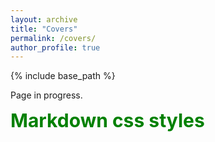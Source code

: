 ```yaml
---
layout: archive
title: "Covers"
permalink: /covers/
author_profile: true
---
```


{% include base_path %}

Page in progress. 

<style>
.green {
    color: green;
    font-weight:700;
    font-size: 30px;
}
</style>

<div class="green">
    Markdown css styles
</div>

